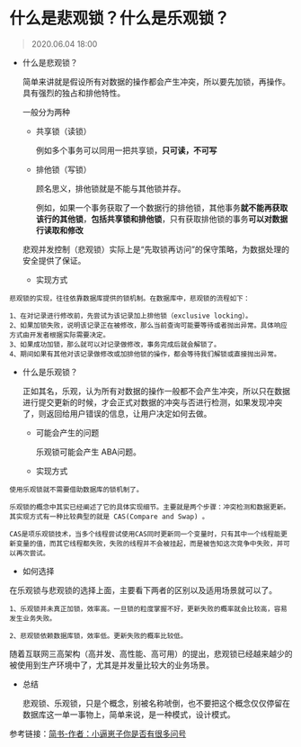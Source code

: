 # 什么是悲观锁？什么是乐观锁？

> 2020.06.04 18:00

- 什么是悲观锁？

    简单来讲就是假设所有对数据的操作都会产生冲突，所以要先加锁，再操作。具有强烈的独占和排他特性。

    一般分为两种

    - 共享锁（读锁）
        
        例如多个事务可以同用一把共享锁，**只可读，不可写**

    - 排他锁（写锁）

        顾名思义，排他锁就是不能与其他锁并存。

        例如，如果一个事务获取了一个数据行的排他锁，其他事务**就不能再获取该行的其他锁**，**包括共享锁和排他锁**，只有获取排他锁的事务**可以对数据行读取和修改**

    悲观并发控制（悲观锁）实际上是“先取锁再访问”的保守策略，为数据处理的安全提供了保证。

    - 实现方式

```text
悲观锁的实现，往往依靠数据库提供的锁机制。在数据库中，悲观锁的流程如下：

1、在对记录进行修改前，先尝试为该记录加上排他锁（exclusive locking）。
2、如果加锁失败，说明该记录正在被修改，那么当前查询可能要等待或者抛出异常。具体响应方式由开发者根据实际需要决定。
3、如果成功加锁，那么就可以对记录做修改，事务完成后就会解锁了。
4、期间如果有其他对该记录做修改或加排他锁的操作，都会等待我们解锁或直接抛出异常。
```

- 什么是乐观锁？

    正如其名，乐观，认为所有对数据的操作一般都不会产生冲突，所以只在数据进行提交更新的时候，才会正式对数据的冲突与否进行检测，如果发现冲突了，则返回给用户错误的信息，让用户决定如何去做。

    - 可能会产生的问题

        乐观锁可能会产生 ABA问题。

    - 实现方式
```text
使用乐观锁就不需要借助数据库的锁机制了。

乐观锁的概念中其实已经阐述了它的具体实现细节。主要就是两个步骤：冲突检测和数据更新。其实现方式有一种比较典型的就是 CAS(Compare and Swap) 。

CAS是项乐观锁技术，当多个线程尝试使用CAS同时更新同一个变量时，只有其中一个线程能更新变量的值，而其它线程都失败，失败的线程并不会被挂起，而是被告知这次竞争中失败，并可以再次尝试。
```

- 如何选择

在乐观锁与悲观锁的选择上面，主要看下两者的区别以及适用场景就可以了。

```text
1、乐观锁并未真正加锁，效率高。一旦锁的粒度掌握不好，更新失败的概率就会比较高，容易发生业务失败。

2、悲观锁依赖数据库锁，效率低。更新失败的概率比较低。
```

随着互联网三高架构（高并发、高性能、高可用）的提出，悲观锁已经越来越少的被使用到生产环境中了，尤其是并发量比较大的业务场景。

- 总结

    悲观锁、乐观锁，只是个概念，别被名称唬倒，也不要把这个概念仅仅停留在数据库这一单一事物上，简单来说，是一种模式，设计模式。

参考链接：[简书-作者：小逼崽子你是否有很多问号](https://www.jianshu.com/p/d2ac26ca6525)
